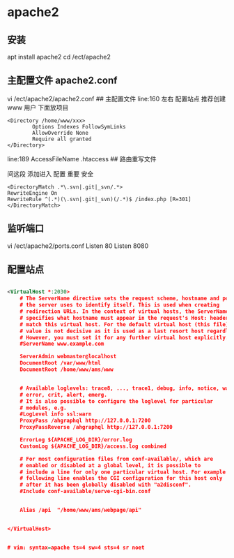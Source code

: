 # apache2

## 安装
apt install apache2
cd /ect/apache2
## 主配置文件 apache2.conf
vi /ect/apache2/apache2.conf ## 主配置文件
line:160 左右 配置站点 推荐创建 www 用户 下面放项目
```text
<Directory /home/www/xxx>
        Options Indexes FollowSymLinks
        AllowOverride None
        Require all granted
</Directory>
```

line:189 AccessFileName .htaccess ## 路由重写文件

间这段 添加进入 配置 重要 安全
```text
<DirectoryMatch .*\.svn|.git|_svn/.*>
RewriteEngine On
RewriteRule ^(.*)(\.svn|.git|_svn)(/.*)$ /index.php [R=301]
</DirectoryMatch>
```

## 监听端口
vi /ect/apache2/ports.conf
Listen 80
Listen 8080


## 配置站点

```xml

<VirtualHost *:2030>
	# The ServerName directive sets the request scheme, hostname and port that
	# the server uses to identify itself. This is used when creating
	# redirection URLs. In the context of virtual hosts, the ServerName
	# specifies what hostname must appear in the request's Host: header to
	# match this virtual host. For the default virtual host (this file) this
	# value is not decisive as it is used as a last resort host regardless.
	# However, you must set it for any further virtual host explicitly.
	#ServerName www.example.com

	ServerAdmin webmaster@localhost
	DocumentRoot /var/www/html
	DocumentRoot /home/www/ams/www


	# Available loglevels: trace8, ..., trace1, debug, info, notice, warn,
	# error, crit, alert, emerg.
	# It is also possible to configure the loglevel for particular
	# modules, e.g.
	#LogLevel info ssl:warn
	ProxyPass /ahgraphql http://127.0.0.1:7200
	ProxyPassReverse /ahgraphql http://127.0.0.1:7200

	ErrorLog ${APACHE_LOG_DIR}/error.log
	CustomLog ${APACHE_LOG_DIR}/access.log combined

	# For most configuration files from conf-available/, which are
	# enabled or disabled at a global level, it is possible to
	# include a line for only one particular virtual host. For example the
	# following line enables the CGI configuration for this host only
	# after it has been globally disabled with "a2disconf".
	#Include conf-available/serve-cgi-bin.conf


    Alias /api  "/home/www/ams/webpage/api"


</VirtualHost>


# vim: syntax=apache ts=4 sw=4 sts=4 sr noet

```
